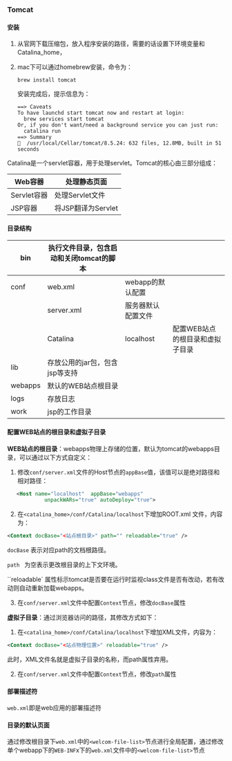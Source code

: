 ### Tomcat

#### 安装

1. 从官网下载压缩包，放入程序安装的路径，需要的话设置下环境变量和Catalina_home，

2. mac下可以通过homebrew安装，命令为：

   ```Shell
   brew install tomcat
   ```

   安装完成后，提示信息为：

   ```shell
   ==> Caveats
   To have launchd start tomcat now and restart at login:
     brew services start tomcat
   Or, if you don't want/need a background service you can just run:
     catalina run
   ==> Summary
   🍺  /usr/local/Cellar/tomcat/8.5.24: 632 files, 12.8MB, built in 51 seconds
   ```

Catalina是一个servlet容器，用于处理servlet。Tomcat的核心由三部分组成：

| Web容器     | 处理静态页面         |
| --------- | -------------- |
| Servlet容器 | 处理Servlet文件    |
| JSP容器     | 将JSP翻译为Servlet |

#### 目录结构

| bin     | 执行文件目录，包含启动和关闭tomcat的脚本 |             |                   |
| ------- | ----------------------- | ----------- | ----------------- |
| conf    | web.xml                 | webapp的默认配置 |                   |
|         | server.xml              | 服务器默认配置文件   |                   |
|         | Catalina                | localhost   | 配置WEB站点的根目录和虚拟子目录 |
| lib     | 存放公用的jar包，包含jsp等支持      |             |                   |
| webapps | 默认的WEB站点根目录             |             |                   |
| logs    | 存放日志                    |             |                   |
| work    | jsp的工作目录                |             |                   |

#### 配置WEB站点的根目录和虚拟子目录

**WEB站点的根目录**：webapps物理上存储的位置，默认为tomcat的webapps目录，可以通过以下方式自定义：

1. 修改`conf/server.xml`文件的Host节点的`appBase`值，该值可以是绝对路径和相对路径：

```Xml
   <Host name="localhost"  appBase="webapps"
            unpackWARs="true" autoDeploy="true">
```

2. 在`<catalina_home>/conf/Catalina/localhost`下增加ROOT.xml 文件，内容为：

```xml
<Context docBase="<站点根目录>" path="" reloadable="true" />
```

`docBase` 表示对应path的文档根路径。

`path ` 为空表示更改根目录的上下文环境。

``reloadable` 属性标示tomcat是否要在运行时监视class文件是否有改动，若有改动则自动重新加载webapps。

3. 在`conf/server.xml`文件中配置`Context`节点，修改`docBase`属性

**虚拟子目录**：通过浏览器访问的路径，其修改方式如下：

1. 在`<catalina_home>/conf/Catalina/localhost`下增加XML文件，内容为：

```xml
<Context docBase="<站点物理位置>" reloadable="true" />
```

此时，XML文件名就是虚拟子目录的名称，而path属性弃用。

2. 在`conf/server.xml`文件中配置`Context`节点，修改`path`属性

#### 部署描述符

`web.xml`即是web应用的部署描述符

#### 目录的默认页面

通过修改根目录下`web.xml`中的`<welcom-file-list>`节点进行全局配置，通过修改单个webapp下的`WEB-INF`x下的`web.xml`文件中的`<welcom-file-list>`节点
